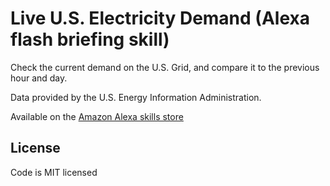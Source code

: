 # Live U.S. Electricity Demand (Alexa flash briefing skill)

Check the current demand on the U.S. Grid, and compare it to the previous hour and day.

Data provided by the U.S. Energy Information Administration.

Available on the [Amazon Alexa skills store](https://www.amazon.com/Adam-Jones-Live-Electricity-Demand/dp/B075HC6D25/)

## License

Code is MIT licensed
